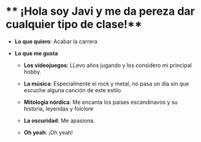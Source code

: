 # ** ¡Hola soy Javi y me da pereza dar cualquier tipo de clase!**

* **Lo que quiero**:
Acabar la carrera

* **Lo que me gusta**
    * **Los videojuegos**: LLevo años jugando y los considero mi principal hobby.

    * **La música**: Especialmente el rock y metal, no pasa un día sin que escuche alguna canción de este estilo

    * **Mitología nórdica**: Me encanta los países escandinavos y su historia, leyendas y folclore

    * **La oscuridad**: Me apasiona.

    * **Oh yeah**: ¡Oh yeah!
    